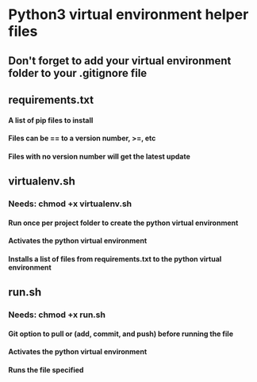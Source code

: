 # Python3 virtual environment helper files
## Don't forget to add your virtual environment folder to your .gitignore file

## requirements.txt
#### A list of pip files to install
#### Files can be == to a version number, >=, etc
#### Files with no version number will get the latest update

## virtualenv.sh
### Needs: chmod +x virtualenv.sh
#### Run once per project folder to create the python virtual environment
#### Activates the python virtual environment
#### Installs a list of files from requirements.txt to the python virtual environment 

## run.sh
### Needs: chmod +x run.sh
#### Git option to pull or (add, commit, and push) before running the file
#### Activates the python virtual environment
#### Runs the file specified
